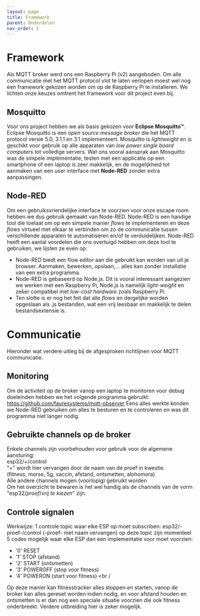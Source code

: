 ```yaml
---
layout: page
title: Framework
parent: Onderdelen
nav_order: 1
---
```


# Framework
Als MQTT broker werd ons een Raspberry Pi (v2) aangeboden. Om alle communicatie met het MQTT protocol vlot te laten verlopen moest wel nog een framework gekozen worden om op de Raspberry Pi te installeren. We lichten onze keuzes omtrent het framework voor dit project even bij.

## Mosquitto
Voor ons project hebben we als basis gekozen voor **Eclipse Mosquitto™**.
Eclipse Mosquitto is een *open source message broker* die het MQTT protocol versie 5.0, 3.1.1 en 3.1 implementeert. Mosquitto is *lightweight* en is geschikt voor gebruik op alle apparaten van *low power single board computers* tot volledige servers.
Wat ons vooral aansprak aan Mosquitto was de simpele implementatie, testen met een applicatie op een smartphone of een laptop is zeer makkelijk, en de mogelijkheid tot aanmaken van een user interface met **Node-RED** zonder extra aanpassingen.

## Node-RED
Om een gebruiksvriendelijke interface te voorzien voor onze escape room hebben we dus gebruik gemaakt van Node-RED.
Node-RED is een handige tool die toelaat om op een simpele manier *flows* te implementeren en deze *flows* virtueel met elkaar te verbinden om zo de communicatie tussen verschillende apparaten te automatiseren en/of te verduidelijken. Node-RED heeft een aantal voordelen die ons overtuigd hebben om deze tool te gebruiken, we lijsten ze even op:
- Node-RED biedt een flow editor aan die gebruikt kan worden van uit je browser. Aanmaken, bewerken, opslaan,... alles kan zonder installatie van een extra programma.
- Node-RED is gebaseerd op Node.js. Dit is vooral interessant aangezien we werken met een Raspberry Pi, Node.js is namelijk *light-weight* en zeker compatibel met *low-cost hardware* zoals Raspberry Pi.
- Ten slotte is er nog het feit dat alle *flows* en dergelijke worden opgeslaan als .js bestanden, wat een vrij leesbaar en makkelijk te delen bestandsextensie is.

# Communicatie
<div align="left">Hieronder wat verdere uitleg bij de afgesproken richtlijnen voor MQTT communicatie.</div>

## Monitoring
Om de activiteit op de broker vanop een laptop te monitoren voor debug doeleinden hebben we het volgende programma gebruikt:
https://github.com/fauresystems/mqtt-observer
Eens alles werkte konden we Node-RED gebruiken om alles te besturen en te controleren en was dit programma niet langer nodig.

## Gebruikte channels op de broker
Enkele channels zijn voorbehouden voor gebruik voor de algemene aansturing: <br />
esp32/+/control <br />
"+" wordt hier vervangen door de naam van de proef in kwestie. <br />
(fitness, morse, 5g, vaccin, afstand, ontsmetten, alohomora) <br />
Alle andere channels mogen (voorlopig) gebruikt worden <br />
Om het overzicht te bewaren is het wel handig als de channels van de vorm "esp32/*proef*/*vrij te kiezen*" zijn.<br />

## Controle signalen
Werkwijze:
1 controle topic waar elke ESP op moet subscriben: esp32/-proef-/control (-proef- met naam vervangen)
op deze topic zijn momenteel 5 codes mogelijk waar elke ESP dan een implementatie voor moet voorzien:
- '0' RESET
- '1' STOP (afstand)
- '2' START (ontsmetten)
- '3' POWEROFF (stop voor fitness)
- '4' POWERON (start voor fitness) <br /

Op deze manier kan fitnesstracker alles stoppen en starten, vanop de broker kan alles gereset worden indien nodig, en voor afstand houden en ontsmetten is er dan nog een speciale situatie voorzien die ook fitness onderbreekt. Verdere uitbreiding hier is zeker mogelijk.


